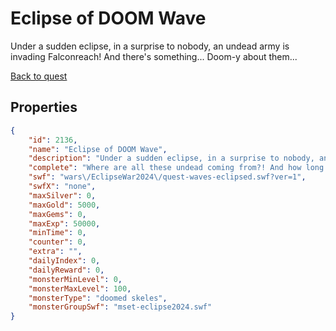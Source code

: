 # Eclipse of DOOM Wave

Under a sudden eclipse, in a surprise to nobody, an undead army is invading Falconreach! And there's something... Doom-y about them...

[Back to quest](../quests.md)

## Properties

```json
{
    "id": 2136,
    "name": "Eclipse of DOOM Wave",
    "description": "Under a sudden eclipse, in a surprise to nobody, an undead army is invading Falconreach! And there's something... Doom-y about them...",
    "complete": "Where are all these undead coming from?! And how long is this eclipse going to last?",
    "swf": "wars\/EclipseWar2024\/quest-waves-eclipsed.swf?ver=1",
    "swfX": "none",
    "maxSilver": 0,
    "maxGold": 5000,
    "maxGems": 0,
    "maxExp": 50000,
    "minTime": 0,
    "counter": 0,
    "extra": "",
    "dailyIndex": 0,
    "dailyReward": 0,
    "monsterMinLevel": 0,
    "monsterMaxLevel": 100,
    "monsterType": "doomed skeles",
    "monsterGroupSwf": "mset-eclipse2024.swf"
}
```

